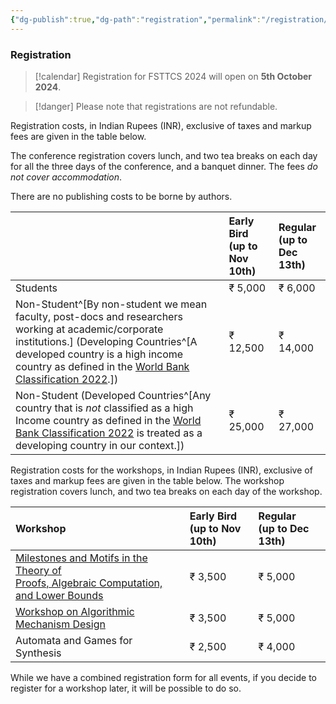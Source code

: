 ```yaml
---
{"dg-publish":true,"dg-path":"registration","permalink":"/registration/"}
---
```



### Registration

> [!calendar]  Registration for FSTTCS 2024 will open on **5th October 2024**. 

> [!danger] Please note that registrations are not refundable. 

Registration costs, in Indian Rupees (INR), exclusive of taxes and markup fees are given in the table below. 

The conference registration covers lunch, and two tea breaks on each day for all the three days of the conference, and a banquet dinner. The fees _do not cover accommodation_. 

There are no publishing costs to be borne by authors.

|                                                                                                                                                                                                                                                                                                                                                  | Early Bird <br>(up to Nov 10th) | Regular <br>(up to Dec 13th) |
| :----------------------------------------------------------------------------------------------------------------------------------------------------------------------------------------------------------------------------------------------------------------------------------------------------------------------------------------------- | :------------------------------ | :--------------------------- |
| Students                                                                                                                                                                                                                                                                                                                                         | ₹ 5,000                         | ₹ 6,000                      |
| Non-Student^[By non-student we mean faculty, post-docs and researchers working at academic/corporate institutions.] (Developing Countries^[A developed country is a high income country as defined in the [World Bank Classification 2022](https://datatopics.worldbank.org/world-development-indicators/the-world-by-income-and-region.html).]) | ₹ 12,500                        | ₹ 14,000                     |
| Non-Student (Developed Countries^[Any country that is _not_ classified as a high Income country as defined in the [World Bank Classification 2022](https://datatopics.worldbank.org/world-development-indicators/the-world-by-income-and-region.html) is treated as a developing country in our context.])                                       | ₹ 25,000                        | ₹ 27,000                     |

Registration costs for the workshops, in Indian Rupees (INR), exclusive of taxes and markup fees are given in the table below. The workshop registration covers lunch, and two tea breaks on each day of the workshop.

| Workshop                                                                                                                      | Early Bird <br>(up to Nov 10th) | Regular <br>(up to Dec 13th) |
| :---------------------------------------------------------------------------------------------------------------------------- | :------------------------------ | :--------------------------- |
| [Milestones and Motifs in the Theory of <br>Proofs, Algebraic Computation, and Lower Bounds](https://mmcomplexity.github.io/) | ₹ 3,500                         | ₹ 5,000                      |
| [Workshop on Algorithmic Mechanism Design](http://www.tcs.tifr.res.in/~amd-24)                                                | ₹ 3,500                         | ₹ 5,000                      |
| Automata and Games for Synthesis                                                                                              | ₹ 2,500                         | ₹ 4,000                      |
While we have a combined registration form for all events, if you decide to register for a workshop later, it will be possible to do so. 
